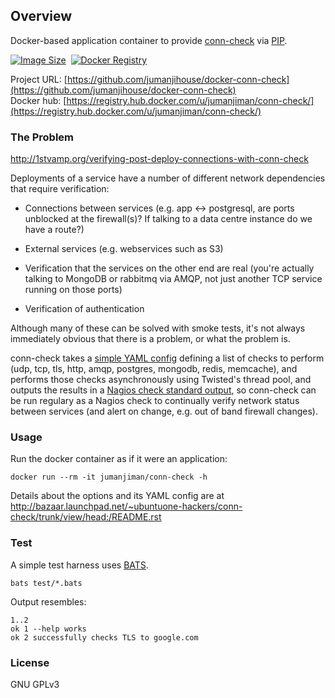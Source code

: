 ## Overview

Docker-based application container to provide
[conn-check](http://conn-check.org/) via
[PIP](https://pypi.python.org/pypi/conn-check).

[![Image Size](https://img.shields.io/imagelayers/image-size/jumanjiman/conn-check/latest.svg)](https://imagelayers.io/?images=jumanjiman/conn-check:latest)&nbsp;
[![Docker Registry](https://img.shields.io/docker/pulls/jumanjiman/conn-check.svg)](https://registry.hub.docker.com/u/jumanjiman/conn-check)&nbsp;

Project URL: [https://github.com/jumanjihouse/docker-conn-check](https://github.com/jumanjihouse/docker-conn-check)
<br />
Docker hub: [https://registry.hub.docker.com/u/jumanjiman/conn-check/](https://registry.hub.docker.com/u/jumanjiman/conn-check/)


### The Problem

http://1stvamp.org/verifying-post-deploy-connections-with-conn-check

Deployments of a service have a number of different network
dependencies that require verification:

* Connections between services (e.g. app <-> postgresql, are
  ports unblocked at the firewall(s)? If talking to a data centre
  instance do we have a route?)

* External services (e.g. webservices such as S3)

* Verification that the services on the other end are real
  (you're actually talking to MongoDB or rabbitmq via AMQP, not
  just another TCP service running on those ports)

* Verification of authentication

Although many of these can be solved with smoke tests, it's not
always immediately obvious that there is a problem, or what the
problem is.

conn-check takes a [simple YAML config](http://bazaar.launchpad.net/~ubuntuone-hackers/conn-check/trunk/view/head:/demo.yaml)
defining a list of checks to perform (udp, tcp, tls,
http, amqp, postgres, mongodb, redis, memcache), and
performs those checks asynchronously using Twisted's thread
pool, and outputs the results in a [Nagios check standard
output](https://nagios-plugins.org/doc/guidelines.html#AEN33), so
conn-check can be run regulary as a Nagios check to continually
verify network status between services (and alert on change,
e.g. out of band firewall changes).


### Usage

Run the docker container as if it were an application:

    docker run --rm -it jumanjiman/conn-check -h

Details about the options and its YAML config are at
http://bazaar.launchpad.net/~ubuntuone-hackers/conn-check/trunk/view/head:/README.rst


### Test

A simple test harness uses [BATS](https://github.com/sstephenson/bats).

    bats test/*.bats

Output resembles:

    1..2
    ok 1 --help works
    ok 2 successfully checks TLS to google.com


### License

GNU GPLv3
